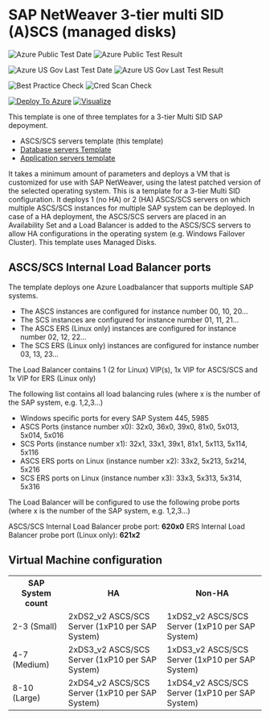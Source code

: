 # SAP NetWeaver 3-tier multi SID (A)SCS (managed disks)

![Azure Public Test Date](https://azurequickstartsservice.blob.core.windows.net/badges/sap-3-tier-marketplace-image-multi-sid-xscs-md/PublicLastTestDate.svg)
![Azure Public Test Result](https://azurequickstartsservice.blob.core.windows.net/badges/sap-3-tier-marketplace-image-multi-sid-xscs-md/PublicDeployment.svg)

![Azure US Gov Last Test Date](https://azurequickstartsservice.blob.core.windows.net/badges/sap-3-tier-marketplace-image-multi-sid-xscs-md/FairfaxLastTestDate.svg)
![Azure US Gov Last Test Result](https://azurequickstartsservice.blob.core.windows.net/badges/sap-3-tier-marketplace-image-multi-sid-xscs-md/FairfaxDeployment.svg)

![Best Practice Check](https://azurequickstartsservice.blob.core.windows.net/badges/sap-3-tier-marketplace-image-multi-sid-xscs-md/BestPracticeResult.svg)
![Cred Scan Check](https://azurequickstartsservice.blob.core.windows.net/badges/sap-3-tier-marketplace-image-multi-sid-xscs-md/CredScanResult.svg)

[![Deploy To Azure](https://raw.githubusercontent.com/fathym-it/azure-quickstart-templates/master/1-CONTRIBUTION-GUIDE/images/deploytoazure.svg?sanitize=true)](https://portal.azure.com/#create/Microsoft.Template/uri/https%3A%2F%2Fraw.githubusercontent.com%2Ffathym-it%2Fazure-quickstart-templates%2Fmaster%2Fsap-3-tier-marketplace-image-multi-sid-xscs-md%2Fazuredeploy.json)  [![Visualize](https://raw.githubusercontent.com/fathym-it/azure-quickstart-templates/master/1-CONTRIBUTION-GUIDE/images/visualizebutton.svg?sanitize=true)](http://armviz.io/#/?load=https%3A%2F%2Fraw.githubusercontent.com%2Ffathym-it%2Fazure-quickstart-templates%2Fmaster%2Fsap-3-tier-marketplace-image-multi-sid-xscs-md%2Fazuredeploy.json)

This template is one of three templates for a 3-tier Multi SID SAP depoyment.

* ASCS/SCS servers template (this template)
* [Database servers Template](https://github.com/Azure/azure-quickstart-templates/tree/master/sap-3-tier-marketplace-image-multi-sid-db-md)
* [Application servers template](https://github.com/Azure/azure-quickstart-templates/tree/master/sap-3-tier-marketplace-image-multi-sid-apps-md)

It takes a minimum amount of parameters and deploys a VM that is customized for use with SAP NetWeaver, using the latest patched version of the selected operating system. This is a template for a 3-tier Multi SID configuration. It deploys 1 (no HA) or 2 (HA) ASCS/SCS servers on which multiple ASCS/SCS instances for multiple SAP system can be deployed. In case of a HA deployment, the ASCS/SCS servers are placed in an Availability Set and a Load Balancer is added to the ASCS/SCS servers to allow HA configurations in the operating system (e.g. Windows Failover Cluster).
This template uses Managed Disks.

## ASCS/SCS Internal Load Balancer ports
The template deploys one Azure Loadbalancer that supports multiple SAP systems. 

* The ASCS instances are configured for instance number 00, 10, 20... 
* The SCS instances are configured for instance number 01, 11, 21... 
* The ASCS ERS (Linux only) instances are configured for instance number 02, 12, 22... 
* The SCS ERS (Linux only) instances are configured for instance number 03, 13, 23... 

The Load Balancer contains 1 (2 for Linux) VIP(s), 1x VIP for ASCS/SCS and 1x VIP for ERS (Linux only)

The following list contains all load balancing rules (where x is the number of the SAP system, e.g. 1,2,3...)

* Windows specific ports for every SAP System 445, 5985
* ASCS Ports (instance number x0): 32x0, 36x0, 39x0,  81x0, 5x013, 5x014, 5x016
* SCS Ports (instance number x1): 32x1, 33x1, 39x1, 81x1, 5x113, 5x114, 5x116
* ASCS ERS ports on Linux (instance number x2): 33x2, 5x213, 5x214, 5x216
* SCS ERS ports on Linux (instance number x3): 33x3, 5x313, 5x314, 5x316

The Load Balancer will be configured to use the following probe ports  (where x is the number of the SAP system, e.g. 1,2,3...)

ASCS/SCS Internal Load Balancer probe port: **620x0**
ERS Internal Load Balancer probe port (Linux only): **621x2**

## Virtual Machine configuration

<table>
	<tr>
		<th>SAP System count</th>
		<th>HA</th>
		<th>Non-HA</th>
	</tr>
	<tr>
		<td>2-3 (Small)</td>
		<td>2xDS2_v2 ASCS/SCS Server (1xP10 per SAP System)</td>
		<td>1xDS2_v2 ASCS/SCS Server (1xP10 per SAP System)</td>
	</tr>
	<tr>
		<td>4-7 (Medium)</td>
		<td>2xDS3_v2 ASCS/SCS Server (1xP10 per SAP System)</td>
		<td>1xDS3_v2 ASCS/SCS Server (1xP10 per SAP System)</td>
	</tr>
	<tr>
		<td>8-10 (Large)</td>
		<td>2xDS4_v2 ASCS/SCS Server (1xP10 per SAP System)</td>
		<td>1xDS4_v2 ASCS/SCS Server (1xP10 per SAP System)</td>
	</tr>
</table>


